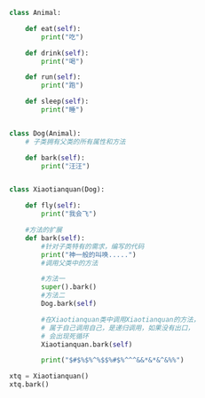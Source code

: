 
<BlogInfo title="6.扩展父类的方法" author="白日梦想猿" pv=0 read_times=0 pre_cost_time=0分35秒 category="面向对象的特性" tag_list="['面向对象的特性']" create_time="2020.02.26 15:42:58" update_time="2020.02.26 16:00:56" />

```python
class Animal:

    def eat(self):
        print("吃")

    def drink(self):
        print("喝")

    def run(self):
        print("跑")

    def sleep(self):
        print("睡")


class Dog(Animal):
    # 子类拥有父类的所有属性和方法

    def bark(self):
        print("汪汪")


class Xiaotianquan(Dog):

    def fly(self):
        print("我会飞")

    #方法的扩展
    def bark(self):
        #针对子类特有的需求，编写的代码
        print("神一般的叫唤.....")
        #调用父类中的方法

        #方法一
        super().bark()
        #方法二
        Dog.bark(self)

        #在Xiaotianquan类中调用Xiaotianquan的方法，
        # 属于自己调用自己，是递归调用，如果没有出口，
        # 会出现死循环
        Xiaotianquan.bark(self)

        print("$#$%$%^%$$%#$%^^^&&*&*&^&%%")

xtq = Xiaotianquan()
xtq.bark()

```

